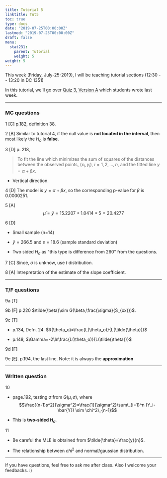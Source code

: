 ```yaml
---
title: Tutorial 5
linktitle: Tut5
toc: true
type: docs
date: "2019-07-25T00:00:00Z"
lastmod: "2019-07-25T00:00:00Z"
draft: false
menu:
  stat231:
    parent: Tutorial
    weight: 5
weight: 5
---
```

  
This week (Friday, July-25-2019), I will be teaching tutorial sections (12:30 -- 13:20 in DC 1351)

In this tutorial, we'll go over [Quiz 3, Version A](../supp/tut5_Q.pdf) which students wrote last week.

* * * 

### MC questions

1 [C] p.182, definition 38.

2 [B] Similar to tutorial 4, if the null value is **not located in the interval**, then most likely the $H_o$ is **false**.

3 [D] p. 218, 

> To fit the line which minimizes the sum of squares of the distances between the observed points, ($x_i,y_i$), $i=1,2,\dots,n$, and the fitted line $y=\alpha+\beta x$.

* Vertical direction.

4 [D] The model is $y=\alpha+\beta x$, so the corresponding p-value for $\beta$ is $0.0000251$.

5 [A] $$\hat{\mu}=\hat{y}=15.2207+1.0414*5=20.4277$$

6 [D] 

* Small sample (n=14)

* $\bar{y}=266.5$ and $s=18.6$ (sample standard deviation)

* Two sided $H_a$ as "this type is difference from 260" from the questions.

7 [C] Since, $\sigma$ is unknow, use $t$ distribution.

8 [A] Intrepretation of the estimate of the slope coefficient.

* * * 

### T/F questions

9a [T]

9b [F] p.220 $\tilde{\beta}\sim G(\beta,\frac{\sigma}{S_{xx}})$.

9c [T]

* p.134, Defn. 24. $R(\theta_o)=\frac{L(\theta_o)}{L(\tilde{\theta})}$

* p.148, $\Gamma=-2\ln\frac{L(\theta_o)}{L(\tilde{\theta})}$

9d [F]

9e [E]. p.194, the last line. Note: it is always the **approximation**

* * *

### Written question

10

* page.192, testing $\sigma$ from $G(\mu, \sigma)$, where
$$\frac{(n-1)s^2}{\sigma^2}=\frac{1}{\sigma^2}\sum\_{i=1}^n (Y_i-\bar{Y}) \sim \chi^2\_{n-1}$$

* This is **two-sided $H_a$**.

11

* Be careful the MLE is obtained from $\tilde{\theta}=\frac{y}{n}$.

* The relationship between $chi^2$ and normal/gaussian distribution.

* * * 

If you have questions, feel free to ask me after class. Also I welcome your feedbacks. :)